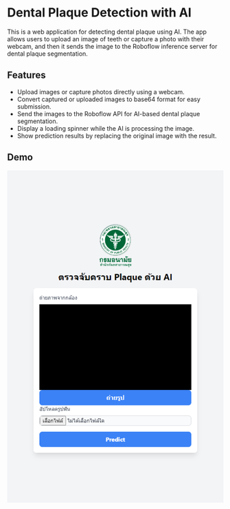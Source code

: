 # Dental Plaque Detection with AI

This is a web application for detecting dental plaque using AI. The app allows users to upload an image of teeth or capture a photo with their webcam, and then it sends the image to the Roboflow inference server for dental plaque segmentation.

## Features

- Upload images or capture photos directly using a webcam.
- Convert captured or uploaded images to base64 format for easy submission.
- Send the images to the Roboflow API for AI-based dental plaque segmentation.
- Display a loading spinner while the AI is processing the image.
- Show prediction results by replacing the original image with the result.

## Demo

![App Screenshot](./demo-screenshot.png)
